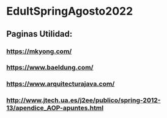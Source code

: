 # EduItSpringAgosto2022

## Paginas Utilidad:

### https://mkyong.com/

### https://www.baeldung.com/

### https://www.arquitecturajava.com/

### http://www.jtech.ua.es/j2ee/publico/spring-2012-13/apendice_AOP-apuntes.html
